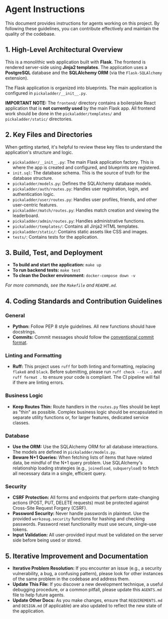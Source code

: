 # Agent Instructions

This document provides instructions for agents working on this project. By following these guidelines, you can contribute effectively and maintain the quality of the codebase.

## 1. High-Level Architectural Overview

This is a monolithic web application built with **Flask**. The frontend is rendered server-side using **Jinja2 templates**. The application uses a **PostgreSQL** database and the **SQLAlchemy ORM** (via the `Flask-SQLAlchemy` extension).

The Flask application is organized into blueprints. The main application is configured in `pickaladder/__init__.py`.

**IMPORTANT NOTE:** The `frontend/` directory contains a boilerplate React application that is **not currently used** by the main Flask app. All frontend work should be done in the `pickaladder/templates/` and `pickaladder/static/` directories.

## 2. Key Files and Directories

When getting started, it's helpful to review these key files to understand the application's structure and logic.

*   `pickaladder/__init__.py`: The main Flask application factory. This is where the app is created and configured, and blueprints are registered.
*   `init.sql`: The database schema. This is the source of truth for the database structure.
*   `pickaladder/models.py`: Defines the SQLAlchemy database models.
*   `pickaladder/auth/routes.py`: Handles user registration, login, and authentication logic.
*   `pickaladder/user/routes.py`: Handles user profiles, friends, and other user-centric features.
*   `pickaladder/match/routes.py`: Handles match creation and viewing the leaderboard.
*   `pickaladder/admin/routes.py`: Handles administrative functions.
*   `pickaladder/templates/`: Contains all Jinja2 HTML templates.
*   `pickaladder/static/`: Contains static assets like CSS and images.
*   `tests/`: Contains tests for the application.

## 3. Build, Test, and Deployment

*   **To build and start the application:** `make up`
*   **To run backend tests:** `make test`
*   **To clean the Docker environment:** `docker-compose down -v`

*For more commands, see the `Makefile` and `README.md`.*

## 4. Coding Standards and Contribution Guidelines

### General
*   **Python:** Follow PEP 8 style guidelines. All new functions should have docstrings.
*   **Commits:** Commit messages should follow the [conventional commit format](https://www.conventionalcommits.org/en/v1.0.0/).

### Linting and Formatting
*   **Ruff:** This project uses `ruff` for both linting and formatting, replacing `flake8` and `black`. Before submitting, please run `ruff check --fix .` and `ruff format .` to ensure your code is compliant. The CI pipeline will fail if there are linting errors.

### Business Logic
*   **Keep Routes Thin:** Route handlers in the `routes.py` files should be kept as "thin" as possible. Complex business logic should be encapsulated in separate utility functions or, for larger features, dedicated service classes.

### Database
*   **Use the ORM:** Use the SQLAlchemy ORM for all database interactions. The models are defined in `pickaladder/models.py`.
*   **Beware N+1 Queries:** When fetching lists of items that have related data, be mindful of the N+1 query problem. Use SQLAlchemy's relationship loading strategies (e.g., `joinedload`, `subqueryload`) to fetch all necessary data in a single, efficient query.

### Security
*   **CSRF Protection:** All forms and endpoints that perform state-changing actions (POST, PUT, DELETE requests) must be protected against Cross-Site Request Forgery (CSRF).
*   **Password Security:** Never handle passwords in plaintext. Use the provided `werkzeug.security` functions for hashing and checking passwords. Password reset functionality must use secure, single-use tokens.
*   **Input Validation:** All user-provided input must be validated on the server side before being used or stored.

## 5. Iterative Improvement and Documentation

*   **Iterative Problem Resolution:** If you encounter an issue (e.g., a security vulnerability, a bug, a confusing pattern), please look for other instances of the same problem in the codebase and address them.
*   **Update This File:** If you discover a new development technique, a useful debugging procedure, or a common pitfall, please update this `AGENTS.md` file to help future agents.
*   **Update Other Docs:** As you make changes, ensure that `REQUIREMENTS.md` and `DESIGN.md` (if applicable) are also updated to reflect the new state of the application.

